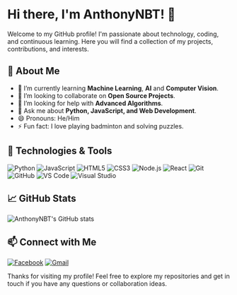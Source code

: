# Hi there, I'm AnthonyNBT! 👋

Welcome to my GitHub profile! I'm passionate about technology, coding, and continuous learning. Here you will find a collection of my projects, contributions, and interests.

## 🚀 About Me

- 🌱 I’m currently learning **Machine Learning**, **AI** and **Computer Vision**.
- 👯 I’m looking to collaborate on **Open Source Projects**.
- 🤔 I’m looking for help with **Advanced Algorithms**.
- 💬 Ask me about **Python, JavaScript, and Web Development**.
- 😄 Pronouns: He/Him
- ⚡ Fun fact: I love playing badminton and solving puzzles.

## 🔧 Technologies & Tools

![Python](https://img.shields.io/badge/-Python-333?style=flat&logo=python)
![JavaScript](https://img.shields.io/badge/-JavaScript-333?style=flat&logo=javascript)
![HTML5](https://img.shields.io/badge/-HTML5-333?style=flat&logo=html5)
![CSS3](https://img.shields.io/badge/-CSS3-333?style=flat&logo=css3)
![Node.js](https://img.shields.io/badge/-Node.js-333?style=flat&logo=node.js)
![React](https://img.shields.io/badge/-React-333?style=flat&logo=react)
![Git](https://img.shields.io/badge/-Git-333?style=flat&logo=git)
![GitHub](https://img.shields.io/badge/-GitHub-333?style=flat&logo=github)
![VS Code](https://img.shields.io/badge/-VS%20Code-333?style=flat&logo=visual-studio-code)
![Visual Studio](https://img.shields.io/badge/-Visual%20Studio-333?style=flat&logo=visual-studio)

## 📈 GitHub Stats

![AnthonyNBT's GitHub stats](https://github-readme-stats.vercel.app/api?username=AnthonyNBT&show_icons=true&theme=radical)

## 📫 Connect with Me

[![Facebook](https://img.shields.io/badge/-Facebook-333?style=flat&logo=facebook)](https://www.facebook.com/perseusnbt)
[![Gmail](https://img.shields.io/badge/-Gmail-333?style=flat&logo=gmail)](mailto:nguyenbinhthang.anthony.work@gmail.com)

Thanks for visiting my profile! Feel free to explore my repositories and get in touch if you have any questions or collaboration ideas.
